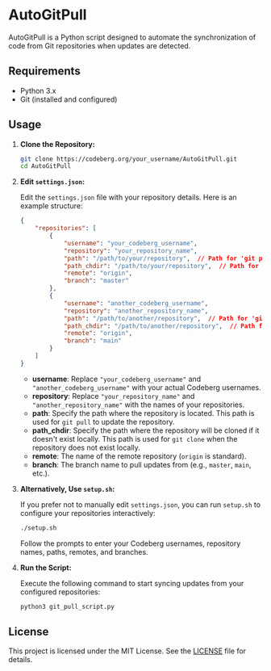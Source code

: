 # AutoGitPull

AutoGitPull is a Python script designed to automate the synchronization of code from Git repositories when updates are detected.

## Requirements

- Python 3.x
- Git (installed and configured)

## Usage

1. **Clone the Repository:**

   ```bash
   git clone https://codeberg.org/your_username/AutoGitPull.git
   cd AutoGitPull
   ```

2. **Edit `settings.json`:**

   Edit the `settings.json` file with your repository details. Here is an example structure:

   ```json
   {
       "repositories": [
           {
               "username": "your_codeberg_username",
               "repository": "your_repository_name",
               "path": "/path/to/your/repository",  // Path for 'git pull'
               "path_chdir": "/path/to/your/repository",  // Path for 'git clone' if not existing
               "remote": "origin",
               "branch": "master"
           },
           {
               "username": "another_codeberg_username",
               "repository": "another_repository_name",
               "path": "/path/to/another/repository",  // Path for 'git pull'
               "path_chdir": "/path/to/another/repository",  // Path for 'git clone' if not existing
               "remote": "origin",
               "branch": "main"
           }
       ]
   }
   ```

   - **username**: Replace `"your_codeberg_username"` and `"another_codeberg_username"` with your actual Codeberg usernames.
   - **repository**: Replace `"your_repository_name"` and `"another_repository_name"` with the names of your repositories.
   - **path**: Specify the path where the repository is located. This path is used for `git pull` to update the repository.
   - **path_chdir**: Specify the path where the repository will be cloned if it doesn't exist locally. This path is used for `git clone` when the repository does not exist locally.
   - **remote**: The name of the remote repository (`origin` is standard).
   - **branch**: The branch name to pull updates from (e.g., `master`, `main`, etc.).

3. **Alternatively, Use `setup.sh`:**

   If you prefer not to manually edit `settings.json`, you can run `setup.sh` to configure your repositories interactively:

   ```bash
   ./setup.sh
   ```

   Follow the prompts to enter your Codeberg usernames, repository names, paths, remotes, and branches.

4. **Run the Script:**

   Execute the following command to start syncing updates from your configured repositories:

   ```bash
   python3 git_pull_script.py
   ```

## License

This project is licensed under the MIT License. See the [LICENSE](./LICENSE.md) file for details.
